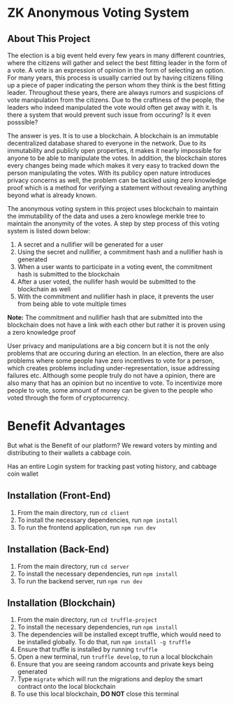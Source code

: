 # ZK Anonymous Voting System

## About This Project
The election is a big event held every few years in many different countries, where the citizens will gather and select the best fitting leader in the form of a vote. A vote is an expression of opinion in the form of selecting an option. For many years, this process is usually carried out by having citizens filling up a piece of paper indicating the person whom they think is the best fitting leader. Throughout these years, there are always rumors and suspicions of vote manipulation from the citizens. Due to the craftiness of the people, the leaders who indeed manipulated the vote would often get away with it. Is there a system that would prevent such issue from occuring? Is it even posssible? 

The answer is yes. It is to use a blockchain. A blockchain is an immutable decentralized database shared to everyone in the network. Due to its immutability and publicly open properties, it makes it nearly impossible for anyone to be able to manipulate the votes. In addition, the blockchain stores every changes being made which makes it very easy to tracked down the person manipulating the votes. With its publicy open nature introduces privacy concerns as well, the problem can be tackled using zero knowledge proof which is a method for verifying a statement without revealing anything beyond what is already known. 

The anonymous voting system in this project uses blockchain to maintain the immutability of the data and uses a zero knowlege merkle tree to maintain the anonymity of the votes. A step by step process of this voting system is listed down below:

1. A secret and a nullifier will be generated for a user
2. Using the secret and nullifier, a commitment hash and a nullifier hash is generated
3. When a user wants to participate in a voting event, the commitment hash is submitted to the blockchain
4. After a user voted, the nullifer hash would be submitted to the blockchain as well
5. With the commitment and nullifier hash in place, it prevents the user from being able to vote multiple times

**Note:** The commitment and nullifier hash that are submitted into the blockchain does not have a link with each other but rather it is proven using a zero knowledge proof

User privacy and manipulations are a big concern but it is not the only problems that are occuring during an election. In an election, there are also problems where some people have zero incentives to vote for a person, which creates problems including under-representation, issue addressing failures etc. Although some people truly do not have a opinion, there are also many that has an opinion but no incentive to vote. To incentivize more people to vote, some amount of money can be given to the people who voted through the form of cryptocurrency. 

# Benefit Advantages
But what is the Benefit of our platform? We reward voters by minting and distributing to their wallets a cabbage coin.

Has an entire Login system for tracking past voting history, and cabbage coin wallet

## Installation (Front-End)
1. From the main directory, run `cd client`
2. To install the necessary dependencies, run `npm install`
3. To run the frontend application, run `npm run dev`

## Installation (Back-End)
1. From the main directory, run `cd server`
2. To install the necessary dependencies, run `npm install`
3. To run the backend server, run `npm run dev`

## Installation (Blockchain)
1. From the main directory, run `cd truffle-project` 
2. To install the necessary dependencies, run `npm install`
3. The dependencies will be installed except truffle, which would need to be installed globally. To do that, run `npm install -g truffle`
4. Ensure that truffle is installed by running `truffle` 
5. Open a new terminal, run `truffle develop`, to run a local blockchain
6. Ensure that you are seeing random accounts and private keys being generated
7. Type `migrate` which will run the migrations and deploy the smart contract onto the local blockchain
8. To use this local blockchain, **DO NOT** close this terminal
